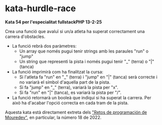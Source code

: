# kata-hurdle-race

**Kata 54 per l'especialitat fullstackPHP 13-2-25**

 Crea una funció que avaluï si un/a atleta ha superat correctament una carrera d'obstacles.
 - La funció rebrà dos paràmetres:
    - Un array que només pugui tenir strings amb les paraules "run" o "jump"
    - Un string que representi la pista i només pugui tenir "_" (terra)
    o "|" (tanca)
- La funció imprimirà com ha finalitzat la cursa:
    - Si l'atleta fa "run" en "_" (terra) i "jump" en "|" (tanca)
         serà correcte i no variarà el símbol d'aquella part de la pista.
    - Si fa "jump" en "_" (terra), variarà la pista per "x".
    - Si fa "run" en "|" (tanca), es variarà la pista per "/".
- La funció retornarà un booleà que indiqui si ha superat la carrera.
Per això ha d'acabar l'opció correcta en cada tram de la pista.

Aquesta kata està directament extreta dels ["Retos de programación de Mouredev"](https://retosdeprogramacion.com/ejercicios/), en particular, la número 
18 de 2022.
